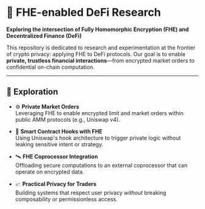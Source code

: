 # 🔐 FHE-enabled DeFi Research

**Exploring the intersection of Fully Homomorphic Encryption (FHE) and Decentralized Finance (DeFi)**

This repository is dedicated to research and experimentation at the frontier of crypto privacy: applying FHE to DeFi protocols. Our goal is to enable **private, trustless financial interactions**—from encrypted market orders to confidential on-chain computation.

---

## 🧪 Exploration

- ⚙️ **Private Market Orders**  
  Leveraging FHE to enable encrypted limit and market orders within public AMM protocols (e.g., Uniswap v4).

- 🧠 **Smart Contract Hooks with FHE**  
  Using Uniswap's hook architecture to trigger private logic without leaking sensitive intent or strategy.

- 🛰️ **FHE Coprocessor Integration**  
  Offloading secure computations to an external coprocessor that can operate on encrypted data.

- 📈 **Practical Privacy for Traders**  
  Building systems that respect user privacy *without* breaking composability or permissionless access.
